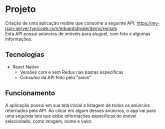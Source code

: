 # Projeto

Criação de uma aplicação mobile que consome a seguinte API: https://my-json-server.typicode.com/eduardobvale/demo/rentals </br>
Esta API possui anúncios de imóveis para aluguel, com foto e algumas informações.

## Tecnologias

- React Native
  * Versões com e sem Redux nas pastas específicas
  * Consumo da API feito pelo "axios"

## Funcionamento

A aplicação possui em sua tela inicial a listagem de todos os anúncios retornados pela API. Ao clicar em algum desses anúncios, o app vai para uma segunda tela que exibe informações específicas do imóvel selecionado, como imagem, nome e valor.